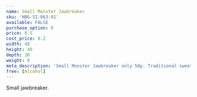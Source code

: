 ```yaml
---
name: Small Monster Jawbreaker
sku: 'HBG-SI-063-01'
available: FALSE
purchase_option: 0
price: 0.5
cost_price: 0.2
width: 40
height: 40
depth: 30
weight: 0
meta_description: 'Small Monster Jawbreaker only 50p. Traditional sweets and more at Humbugs Confectionery Store. Specialists in satisfying your sweet tooth!'
free: [Alcohol]
---
```

Small jawbreaker.